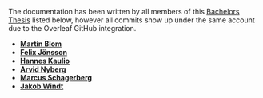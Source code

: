 The documentation has been written by all members of this [Bachelors Thesis](https://github.com/marc7s/TrafficSimulator) listed below, however all commits show up under the same account due to the Overleaf GitHub integration.

* **[Martin Blom](https://github.com/Marre-B)**
* **[Felix Jönsson](https://github.com/FelixJons)**
* **[Hannes Kaulio](https://github.com/hannes44)**
* **[Arvid Nyberg](https://github.com/arvidnyberg)**
* **[Marcus Schagerberg](https://github.com/marc7s)**
* **[Jakob Windt](https://github.com/belgien)**